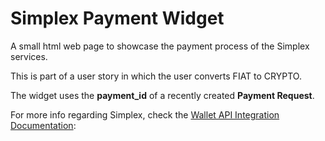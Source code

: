 # Simplex Payment Widget

A small html web page to showcase the payment process of the Simplex services.

This is part of a user story in which the user converts FIAT to CRYPTO.

The widget uses the **payment_id** of a recently created **Payment Request**.

For more info regarding Simplex, check the [Wallet API Integration Documentation](https://integrations.simplex.com/wallet-api-integration):
